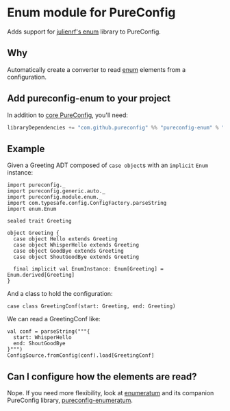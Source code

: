 # Enum module for PureConfig

Adds support for [julienrf's enum](https://github.com/julienrf/enum) library to PureConfig.

## Why

Automatically create a converter to read [enum](https://github.com/julienrf/enum) elements from a configuration.

## Add pureconfig-enum to your project

In addition to [core PureConfig](https://github.com/pureconfig/pureconfig), you'll need:

```scala
libraryDependencies += "com.github.pureconfig" %% "pureconfig-enum" % "0.11.1"
```

## Example

Given a Greeting ADT composed of `case object`s with an `implicit` `Enum` instance:

```tut:silent
import pureconfig._
import pureconfig.generic.auto._
import pureconfig.module.enum._
import com.typesafe.config.ConfigFactory.parseString
import enum.Enum

sealed trait Greeting

object Greeting {
  case object Hello extends Greeting
  case object WhisperHello extends Greeting
  case object GoodBye extends Greeting
  case object ShoutGoodBye extends Greeting

  final implicit val EnumInstance: Enum[Greeting] = Enum.derived[Greeting]
}
```

And a class to hold the configuration:
```tut:silent
case class GreetingConf(start: Greeting, end: Greeting)
```

We can read a GreetingConf like:
```tut:book
val conf = parseString("""{
  start: WhisperHello
  end: ShoutGoodBye
}""")
ConfigSource.fromConfig(conf).load[GreetingConf]
```

## Can I configure how the elements are read?

Nope. If you need more flexibility, look at [enumeratum](https://github.com/lloydmeta/enumeratum) and its companion PureConfig library, [pureconfig-enumeratum](https://github.com/leifwickland/pureconfig/tree/master/modules/enumeratum).
